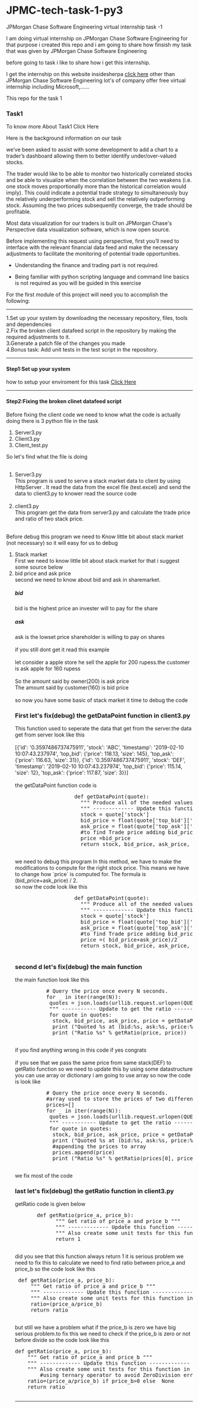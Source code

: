 # JPMC-tech-task-1-py3
JPMorgan Chase Software Engineering virtual internship task -1

I am doing virtual internship on JPMorgan Chase Software Engineering for that purpose i created this repo and i am going to share how finsish my task that was given by JPMorgan Chase Software Engineering

before going to task i like to share how i get this internship.

I get the internship on this website insidesherpa <a href="https://www.insidesherpa.com/"> click here</a>
other than JPMorgan Chase Software Engineering lot's of company offer free virtual internship including Microsoft,......

This repo for the task 1

<h3>Task1 </h3>

To know more About Task1 <a hre="https://www.insidesherpa.com/modules/R5iK7HMxJGBgaSbvk/gtAhtcvke9AFCzqME">Click Here</a>

Here is the background information on our task

we’ve been asked to assist with some development to add a chart to a trader’s dashboard allowing them to better identify under/over-valued stocks.

The trader would like to be able to monitor two historically correlated stocks and be able to visualize when the correlation between the two weakens (i.e. one stock moves proportionally more than the historical correlation would imply). This could indicate a potential trade strategy to simultaneously buy the relatively underperforming stock and sell the relatively outperforming stock. Assuming the two prices subsequently converge, the trade should be profitable.

Most data visualization for our traders is built on JPMorgan Chase's Perspective data visualization software, which is now open source.

Before implementing this request using perspective, first you’ll need to interface with the relevant financial data feed and make the necessary adjustments to facilitate the monitoring of potential trade opportunities.

* Understanding the finance and trading part is not required.

* Being familiar with python scripting language and command line basics is not required as you will be guided in this exercise


For the first module of this project will need you to accomplish the following:
<hr>
1.Set up your system by downloading the necessary repository, files, tools and dependencies<br/>
2.Fix the broken client datafeed script in the repository by making the required adjustments to it.<br/>
3.Generate a patch file of the changes you made<br/>
4.Bonus task: Add unit tests in the test script in the repository.<br/>
<hr>
<h4>Step1:Set up your system </h4>
 how to setup your enviroment for this task <a href="https://insidesherpa.s3.amazonaws.com/vinternships/companyassets/Sj7temL583QAYpHXD/setup_devenv_m1_v6.pdf" >Click Here</a> <br/>
 <hr>
 <h4>Step2:Fixing the broken clinet datafeed script</h4>
 
 Before fixing the client code we need to know what the code is actually doing there is 3 python file in the task
 <ol>
      <li>Server3.py</li>
      <li>Client3.py</li>
      <li>Client_test.py</li>
 </ol>
 So let's find what the file is doing <br/><br/>
 <ol>
     <li>Server3.py</li>
        This program is used to serve a stack market data to client by using HttpServer . It read the data from the excel file (test.excel) and send the data to 
        client3.py to knower read the source code<br/>
        <br/>
     <li>client3.py</li>
          This program  get the data from server3.py and calculate the trade price and ratio of two stack price.<br/>
          <br/>
          </ol>
      Before debug this program we need to Know little bit about stack market (not necessary) so it will easy for us to debug<br/>
                  <ol>
                  <li>Stack market</li>
                  First we need to know little bit about stack market for that i suggest some source below 
                  <li>bid price and ask price </li>
                   second we need to know about bid and ask in sharemarket.
                  <h5>bid</h5>
                  bid is the highest price an invester will to pay for the share 
                  <h5>ask</h5>
                  ask is the lowset price shareholder is willing to pay on shares<br/><br/>
                  if you still dont get it read this example<br/><br/>
                  let consider a apple store he sell the apple for 200 rupess.the customer is ask apple for 160 rupess<br/><br/>
                  So the amount said by owner(200) is ask price<br/>
                  The amount said by customer(160) is bid price<br/><br/>
         so now you have some basic of stack market it time to debug the code 
         <br/>
<h3>First let's fix(debug) the getDataPoint function in client3.py</h3>
    This function used to seperate the data that get from the server.the data get from server look like this 
                   <br/>
                     <br/>
                   [{'id': '0.3597486737475911', 'stock': 'ABC', 'timestamp': '2019-02-10 10:07:43.237974', 'top_bid': {'price': 118.13, 'size': 145}, 'top_ask': {'price': 116.63, 'size': 31}}, {'id': '0.3597486737475911', 'stock': 'DEF', 'timestamp': '2019-02-10 10:07:43.237974', 'top_bid': {'price': 115.14, 'size': 12}, 'top_ask': {'price': 117.87, 'size': 3}}]
                   <br/>
                    <br/>
  the getDataPoint function code is<br/>
                   <pre>
                   def getDataPoint(quote):
                     """ Produce all of the needed values to generate a datapoint """
                     """ ------------- Update this function ------------- """
                     stock = quote['stock']
                     bid_price = float(quote['top_bid']['price'])
                     ask_price = float(quote['top_ask']['price'])
                     #to find Trade price adding bid_price and ask_price and divide it by 2
                     price =bid_price
                     return stock, bid_price, ask_price, price
                   </pre>
                   we need to debug this program  In this method, we have to make the modifications to compute
for the right stock price. This means we have to change how `price` is computed
for. The formula is (bid_price+ask_price) / 2.
                   <br>
                   so now the code look like this 
                   <pre>
                   def getDataPoint(quote):
                     """ Produce all of the needed values to generate a datapoint """
                     """ ------------- Update this function ------------- """
                     stock = quote['stock']
                     bid_price = float(quote['top_bid']['price'])
                     ask_price = float(quote['top_ask']['price'])
                     #to find Trade price adding bid_price and ask_price and divide it by 2
                     price =( bid_price+ask_price)/2
                     return stock, bid_price, ask_price, price
 </pre>
          <h3> second d let's fix(debug) the main function </h3>
          the main function look like this 
          <pre>
          # Query the price once every N seconds.
          for _ in iter(range(N)):
           quotes = json.loads(urllib.request.urlopen(QUERY.format(random.random())).read())
           """ ----------- Update to get the ratio --------------- """
           for quote in quotes:
            stock, bid_price, ask_price, price = getDataPoint(quote)
            print ("Quoted %s at (bid:%s, ask:%s, price:%s)" % (stock, bid_price, ask_price, price))
            print ("Ratio %s" % getRatio(price, price))
           </pre>
           if you find anything wrong in this code if yes congrats
          <br/>
          <br/>
          if you see that we pass the same price from same stack(DEF) to getRatio function so we need to update this by using some datastructure you can use array or dictionary 
          i am going to use array so now the code is look like 
          <pre>
          # Query the price once every N seconds.
          #array used to store the prices of two different stack ("abc" "DEF")
          prices=[]
          for _ in iter(range(N)):
           quotes = json.loads(urllib.request.urlopen(QUERY.format(random.random())).read())
           """ ----------- Update to get the ratio --------------- """
           for quote in quotes:
            stock, bid_price, ask_price, price = getDataPoint(quote)
            print ("Quoted %s at (bid:%s, ask:%s, price:%s)" % (stock, bid_price, ask_price, price))
            #appending the prices to array 
            prices.append(price)
            print ("Ratio %s" % getRatio(prices[0], prices[1]))
            </pre>
    we fix most of the code 
    <br/>
    <h3>last let's fix(debug) the getRatio function in client3.py</h3>
    getRatio code is given below 
       <pre>
       def getRatio(price_a, price_b):
             """ Get ratio of price_a and price_b """
             """ ------------- Update this function ------------- """
             """ Also create some unit tests for this function in client_test.py """
             return 1
 </pre>
 
 did you see that this function always return 1 it is serious problem we need to fix this to calculate we need to find ratio between price_a and price_b
 so the code look like this 
 <pre>
 def getRatio(price_a, price_b):
     """ Get ratio of price_a and price_b """
     """ ------------- Update this function ------------- """
     """ Also create some unit tests for this function in client_test.py """
     ratio=(price_a/price_b) 
     return ratio
 </pre>
 
 but still we have a problem what if the price_b is zero we have big serious problem.to fix this we need to check if the price_b is zero or not before divide
 so the code look like this
 <pre>
def getRatio(price_a, price_b):
	""" Get ratio of price_a and price_b """
	""" ------------- Update this function ------------- """
	""" Also create some unit tests for this function in client_test.py """
        #using ternary operator to avoid ZeroDivision error
	ratio=(price_a/price_b) if price_b>0 else  None
	return ratio
 </pre>
<hr>



